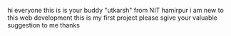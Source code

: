 hi everyone this is is your buddy "utkarsh" from NIT hamirpur 
i am new to this web development this is my first project 
please sgive your valuable suggestion to me
thanks 